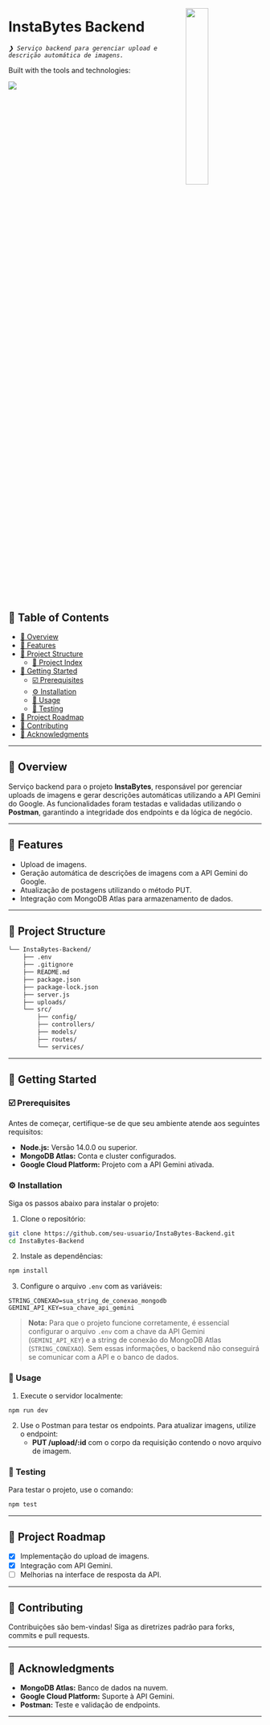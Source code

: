 <div align="left" style="position: relative;">
<img src="https://img.icons8.com/?size=512&id=55494&format=png" align="right" width="30%" style="margin: -20px 0 0 20px;">
<h1>InstaBytes Backend</h1>
<p align="left">
	<em><code>❯ Serviço backend para gerenciar upload e descrição automática de imagens.</code></em>
</p>
<p align="left">
	<!-- Shields.io badges disabled, using skill icons. --></p>
<p align="left">Built with the tools and technologies:</p>
<p align="left">
	<a href="https://skillicons.dev">
		<img src="https://skillicons.dev/icons?i=nodejs,mongodb,gcp,postman&theme=light">
	</a></p>
</div>
<br clear="right">

## 🔗 Table of Contents

- [📍 Overview](#-overview)
- [👾 Features](#-features)
- [📁 Project Structure](#-project-structure)
  - [📂 Project Index](#-project-index)
- [🚀 Getting Started](#-getting-started)
  - [☑️ Prerequisites](#-prerequisites)
  - [⚙️ Installation](#-installation)
  - [🤖 Usage](#-usage)
  - [🧪 Testing](#-testing)
- [📌 Project Roadmap](#-project-roadmap)
- [🔰 Contributing](#-contributing)
- [🙌 Acknowledgments](#-acknowledgments)

---

## 📍 Overview

Serviço backend para o projeto **InstaBytes**, responsável por gerenciar uploads de imagens e gerar descrições automáticas utilizando a API Gemini do Google. As funcionalidades foram testadas e validadas utilizando o **Postman**, garantindo a integridade dos endpoints e da lógica de negócio.

---

## 👾 Features

- Upload de imagens.
- Geração automática de descrições de imagens com a API Gemini do Google.
- Atualização de postagens utilizando o método PUT.
- Integração com MongoDB Atlas para armazenamento de dados.

---

## 📁 Project Structure

```sh
└── InstaBytes-Backend/
    ├── .env
    ├── .gitignore
    ├── README.md
    ├── package.json
    ├── package-lock.json
    ├── server.js
    ├── uploads/
    └── src/
        ├── config/
        ├── controllers/
        ├── models/
        ├── routes/
        └── services/
```

---

## 🚀 Getting Started

### ☑️ Prerequisites

Antes de começar, certifique-se de que seu ambiente atende aos seguintes requisitos:

- **Node.js:** Versão 14.0.0 ou superior.
- **MongoDB Atlas:** Conta e cluster configurados.
- **Google Cloud Platform:** Projeto com a API Gemini ativada.

### ⚙️ Installation

Siga os passos abaixo para instalar o projeto:

1. Clone o repositório:
```sh
git clone https://github.com/seu-usuario/InstaBytes-Backend.git
cd InstaBytes-Backend
```

2. Instale as dependências:
```sh
npm install
```

3. Configure o arquivo `.env` com as variáveis:
```env
STRING_CONEXAO=sua_string_de_conexao_mongodb
GEMINI_API_KEY=sua_chave_api_gemini
```

> **Nota:** Para que o projeto funcione corretamente, é essencial configurar o arquivo `.env` com a chave da API Gemini (`GEMINI_API_KEY`) e a string de conexão do MongoDB Atlas (`STRING_CONEXAO`). Sem essas informações, o backend não conseguirá se comunicar com a API e o banco de dados.

### 🤖 Usage

1. Execute o servidor localmente:
```sh
npm run dev
```

2. Use o Postman para testar os endpoints. Para atualizar imagens, utilize o endpoint:
   - **PUT /upload/:id** com o corpo da requisição contendo o novo arquivo de imagem.

### 🧪 Testing

Para testar o projeto, use o comando:
```sh
npm test
```

---

## 📌 Project Roadmap

- [X] Implementação do upload de imagens.
- [X] Integração com API Gemini.
- [ ] Melhorias na interface de resposta da API.

---

## 🔰 Contributing

Contribuições são bem-vindas! Siga as diretrizes padrão para forks, commits e pull requests.

---

## 🙌 Acknowledgments

- **MongoDB Atlas:** Banco de dados na nuvem.
- **Google Cloud Platform:** Suporte à API Gemini.
- **Postman:** Teste e validação de endpoints.

---

